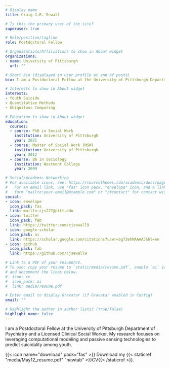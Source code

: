 ```yaml
---
# Display name
title: Craig J.R. Sewall

# Is this the primary user of the site?
superuser: true

# Role/position/tagline
role: Postdoctoral Fellow

# Organizations/Affiliations to show in About widget
organizations:
- name: University of Pittsburgh
  url: ""

# Short bio (displayed in user profile at end of posts)
bio: I am a Postdoctoral Fellow at the University of Pittsburgh Department of Psychiatry and a Licensed Clinical Social Worker. My research focuses on leveraging computational modeling and passive sensing technologies to predict suicidality among youth.

# Interests to show in About widget
interests:
- Youth Suicide
- Quantitative Methods
- Ubiquitous Computing

# Education to show in About widget
education:
  courses:
  - course: PhD in Social Work
    institution: University of Pittsburgh
    year: 2021
  - course: Master of Social Work (MSW)
    institution: University of Pittsburgh
    year: 2012
  - course: BA in Sociology
    institution: Westmont College
    year: 2009

# Social/Academic Networking
# For available icons, see: https://sourcethemes.com/academic/docs/page-builder/#icons
#   For an email link, use "fas" icon pack, "envelope" icon, and a link in the
#   form "mailto:your-email@example.com" or "/#contact" for contact widget.
social:
- icon: envelope
  icon_pack: fas
  link: mailto:cjs227@pitt.edu
- icon: twitter
  icon_pack: fab
  link: https://twitter.com/cjsewall9
- icon: google-scholar
  icon_pack: ai
  link: https://scholar.google.com/citations?user=bg73ehMAAAAJ&hl=en
- icon: github
  icon_pack: fab
  link: https://github.com/cjsewall9

# Link to a PDF of your resume/CV.
# To use: copy your resume to `static/media/resume.pdf`, enable `ai` icons in `params.toml`, 
# and uncomment the lines below.
#- icon: cv
#  icon_pack: ai
#  link: media/resume.pdf

# Enter email to display Gravatar (if Gravatar enabled in Config)
email: ""

# Highlight the author in author lists? (true/false)
highlight_name: false
---
```


I am a Postdoctoral Fellow at the University of Pittsburgh Department of Psychiatry and a Licensed Clinical Social Worker. My research focuses on leveraging computational modeling and passive sensing technologies to predict suicidality among youth.

{{< icon name="download" pack="fas" >}} Download my {{< staticref "media/May12_resume.pdf" "newtab" >}}CV{{< /staticref >}}.
